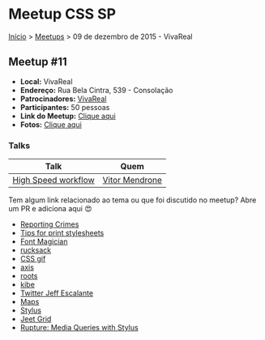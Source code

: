 Meetup CSS SP
======

[Início](../README.md) > [Meetups](../meetups.md) > 09 de dezembro de 2015 - VivaReal

## Meetup #11

* **Local:** VivaReal
* **Endereço:** Rua Bela Cintra, 539 - Consolação
* **Patrocinadores:** [VivaReal](http://www.vivareal.com.br/)
* **Participantes:** 50 pessoas
* **Link do Meetup:** [Clique aqui](http://www.meetup.com/pt/CSS-SP/events/227055481/)
* **Fotos:** [Clique aqui](https://www.flickr.com/photos/raphaelfabeni/albums/72157659891195743)

### Talks

| Talk                            | Quem                                                               
| ------------------------------  | ------------------------------------------------------------------ 
| [High Speed workflow](https://speakerdeck.com/mendrone/high-speed-workflow)        | [Vitor Mendrone](https://twitter.com/vhmendrone)


Tem algum link relacionado ao tema ou que foi discutido no meetup? Abre um PR e adiciona aqui :heart_eyes:

* [Reporting Crimes](http://reportingcrimes.com/)
* [Tips for print stylesheets](http://www.smashingmagazine.com/2013/03/tips-and-tricks-for-print-style-sheets/)
* [Font Magician](http://jonathantneal.github.io/postcss-font-magician/)
* [rucksack](http://simplaio.github.io/rucksack/)
* [CSS gif](http://imgur.com/gallery/Q3cUg29)
* [axis](http://axis.netlify.com/)
* [roots](http://roots.cx/)
* [kibe](https://github.com/woliveiras/kibe)
* [Twitter Jeff Escalante](https://twitter.com/jescalan)
* [Maps](http://codepen.io/jakealbaugh/post/using-sass-functions-to-access-complex-variable-maps)
* [Stylus](https://learnboost.github.io/stylus/)
* [Jeet Grid](http://jeet.gs/)
* [Rupture: Media Queries with Stylus](https://jenius.github.io/rupture/)
